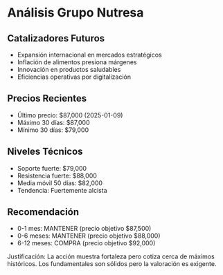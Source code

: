 # Análisis Grupo Nutresa

## Catalizadores Futuros
- Expansión internacional en mercados estratégicos
- Inflación de alimentos presiona márgenes
- Innovación en productos saludables
- Eficiencias operativas por digitalización

## Precios Recientes
- Último precio: $87,000 (2025-01-09)
- Máximo 30 días: $87,000
- Mínimo 30 días: $79,000

## Niveles Técnicos
- Soporte fuerte: $79,000
- Resistencia fuerte: $88,000
- Media móvil 50 días: $82,000
- Tendencia: Fuertemente alcista

## Recomendación
- 0-1 mes: MANTENER (precio objetivo $87,500)
- 0-6 meses: MANTENER (precio objetivo $88,000)
- 6-12 meses: COMPRA (precio objetivo $92,000)

Justificación: La acción muestra fortaleza pero cotiza cerca de máximos históricos. Los fundamentales son sólidos pero la valoración es exigente.
